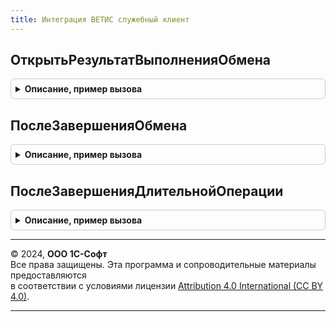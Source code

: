 ```yaml
---
title: Интеграция ВЕТИС служебный клиент
---
```



## ОткрытьРезультатВыполненияОбмена
<details style="margin: 1em 0; padding: 0.5em; border: 1px solid #ccc; border-radius: 6px;">

<summary style="font-weight: bold; cursor: pointer;">Описание, пример вызова</summary>

```bsl

// Только для внутреннего использования.
// Вызывается из: ПослеЗавершенияОбмена
Процедура ОткрытьРезультатВыполненияОбмена(ДополнительныеПараметры) Экспорт
```

Пример вызова
```bsl
ИнтеграцияВЕТИССлужебныйКлиент.ОткрытьРезультатВыполненияОбмена(ДополнительныеПараметры) 
```
</details>

## ПослеЗавершенияОбмена
<details style="margin: 1em 0; padding: 0.5em; border: 1px solid #ccc; border-radius: 6px;">

<summary style="font-weight: bold; cursor: pointer;">Описание, пример вызова</summary>

```bsl

// Только для внутреннего использования.
// Вызывается из: ОповещениеПослеЗавершенииОбмена
Процедура ПослеЗавершенияОбмена(Изменения, ДополнительныеПараметры) Экспорт
```

Пример вызова
```bsl
ИнтеграцияВЕТИССлужебныйКлиент.ПослеЗавершенияОбмена(Изменения, ДополнительныеПараметры) 
```
</details>

## ПослеЗавершенияДлительнойОперации
<details style="margin: 1em 0; padding: 0.5em; border: 1px solid #ccc; border-radius: 6px;">

<summary style="font-weight: bold; cursor: pointer;">Описание, пример вызова</summary>

```bsl

// Только для внутреннего использования.
// Вызывается из: ОповещениеПослеЗавершенииОбмена
Процедура ПослеЗавершенияДлительнойОперации(Результат, ДополнительныеПараметрыДлительнойОперации) Экспорт
```

Пример вызова
```bsl
ИнтеграцияВЕТИССлужебныйКлиент.ПослеЗавершенияДлительнойОперации(Результат, ДополнительныеПараметрыДлительнойОперации) 
```
</details>

---

© 2024, **ООО 1С-Софт**  
Все права защищены. Эта программа и сопроводительные материалы предоставляются  
в соответствии с условиями лицензии [Attribution 4.0 International (CC BY 4.0)](https://creativecommons.org/licenses/by/4.0/legalcode).

---
